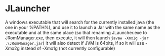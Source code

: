 # JLauncher
A windows executable that will search for the currently installed java (the one in your %PATH%), and use it to launch a Jar with the same name as the executable and at the same place (so that renaming JLauncher.exe to JRomManager.exe, then execute, it will then launch `javaw -Xmx1g -jar .\JRomManager.jar`)
It will also detect if JVM is 64bits, if so it will use -Xmx2g instead of -Xmx1g (not currently configurable)
